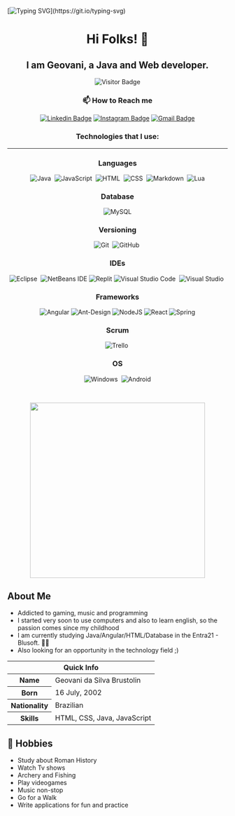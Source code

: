 [![Typing SVG](https://readme-typing-svg.herokuapp.com?font=inconsolata&size=35&color=29399F&center=true&width=600&height=80&lines=Welcome+to+my+profile!)](https://git.io/typing-svg)

<h1 align="center">Hi Folks! 👋</h1>
<h2 align="center">I am Geovani, a Java and Web developer.</h2>

<div align="center">

![Visitor Badge](https://visitor-badge.laobi.icu/badge?page_id=Geo-Silva.Geo-Silva)

</div>

<h3 align="center">📫 How to Reach me</h3>

<div align="center">

[![Linkedin Badge](https://img.shields.io/badge/-geovanisilva-blue?style=flat-square&logo=Linkedin&logoColor=white&link=https://www.linkedin.com/in/geovani-da-silva-brustolin-278600235/)](https://www.linkedin.com/in/geovani-da-silva-brustolin-278600235/)
[![Instagram Badge](https://img.shields.io/badge/-neonvision2.0-purple?style=flat-square&logo=instagram&logoColor=white&link=https://instagram.com/neonvision2.0/)](https://instagram.com/neonvision2.0)
[![Gmail Badge](https://img.shields.io/badge/-rumblycactus3@gmail.com-c14438?style=flat-square&logo=Gmail&logoColor=white&link=mailto:rumblycactus3@gmail.com)](mailto:rumblycactus3@gmail.com)

</div>


<h3 align="center">Technologies that I use:</h3>

<center>
<hr>

### Languages

![Java](https://img.shields.io/badge/-Java-red?style=flat&logo=java&logoColor=FFFFFF)&nbsp;
![JavaScript](https://img.shields.io/badge/-JavaScript-F7DF1E?style=flat&logo=javascript&logoColor=000000)&nbsp;
![HTML](https://img.shields.io/badge/-HTML-E44D26?style=flat&logo=HTML5&logoColor=FFFFFF)&nbsp;
![CSS](https://img.shields.io/badge/-CSS-1B73BA?style=flat&logo=CSS3&logoColor=FFFFFF)&nbsp;
![Markdown](https://img.shields.io/badge/-Markdown-FFFFFF?style=flat&logo=markdown&logoColor=000000)&nbsp;
![Lua](https://img.shields.io/badge/lua-%232C2D72.svg?style=flat-the-badge&logo=lua&logoColor=white)


### Database

![MySQL](https://img.shields.io/badge/-MySQL-white?style=flat-square&logo=mysql)

### Versioning

![Git](https://img.shields.io/badge/-Git-F14F32?style=flat&logo=git&logoColor=FFFFFF)&nbsp;
![GitHub](https://img.shields.io/badge/-GitHub-FFFFFF?style=flat&logo=github&logoColor=000000)&nbsp;

### IDEs

![Eclipse](https://img.shields.io/badge/-Eclipse-2D2056?style=flat&logo=eclipse&logoColor=FFFFFF)&nbsp;
![NetBeans IDE](https://img.shields.io/badge/NetBeansIDE-1B6AC6.svg?style=flat-the-badge&logo=apache-netbeans-ide&logoColor=white)
![Replit](https://img.shields.io/badge/Replit-DD1200?style=flat-the-badge&logo=Replit&logoColor=white)
![Visual Studio Code](https://img.shields.io/badge/-Visual%20Studio%20Code-26B1F2?style=flat&logo=visual-studio-code&logoColor=FFFFFF)&nbsp;
![Visual Studio](https://img.shields.io/badge/Visual%20Studio-5C2D91.svg?style=flat-the-badge&logo=visual-studio&logoColor=FFFFFF)&nbsp;

### Frameworks

![Angular](https://img.shields.io/badge/angular-%23DD0031.svg?style=flat-the-badge&logo=angular&logoColor=white)
![Ant-Design](https://img.shields.io/badge/-AntDesign-%230170FE?style=flat-the-badge&logo=ant-design&logoColor=white)
![NodeJS](https://img.shields.io/badge/node.js-6DA55F?style=flat-the-badge&logo=node.js&logoColor=white)
![React](https://img.shields.io/badge/react-%2320232a.svg?style=flat-the-badge&logo=react&logoColor=%2361DAFB)
![Spring](https://img.shields.io/badge/spring-%236DB33F.svg?style=flat-the-badge&logo=spring&logoColor=white)

### Scrum

![Trello](https://img.shields.io/badge/-Trello-0079BF?style=flat&logo=trello&logoColor=FFFFFF)&nbsp;

### OS

![Windows](https://img.shields.io/badge/-Windows-007AD4?style=flat&logo=windows&logoColor=FFFFFF)&nbsp;
![Android](https://img.shields.io/badge/Android-3DDC84?style=flat-the-badge&logo=android&logoColor=white)



<br>
</center>

<p align = "center">
  <img src = "https://github-readme-stats.vercel.app/api?username=Geo-Silva&show_icons=true&theme=bear" width = 400>
</p>

## About Me

- Addicted to gaming, music and programming
- I started very soon to use computers and also to learn english, so the passion comes since my childhood
- I am currently studying Java/Angular/HTML/Database in the Entra21 - Blusoft. 👨🏻‍
- Also looking for an opportunity in the technology field ;)

<table>
<thead>
<tr>
<th colspan="2">Quick Info</th>
</tr>
</thead>
<tbody>
<tr><th scope='row'>Name</th><td>Geovani da Silva Brustolin</td></tr>
<tr><th scope='row'>Born</th><td><time datetime="2002-07-16 18:00">16 July, 2002</time></td></tr>
<tr><th scope='row'>Nationality</th><td>Brazilian</td></tr>
<tr><th scope='row'>Skills</th><td>HTML, CSS, Java, JavaScript</td></tr>
</tbody>
</table>

## 📅 Hobbies
- Study about Roman History
- Watch Tv shows
- Archery and Fishing
- Play videogames
- Music non-stop
- Go for a Walk
- Write applications for fun and practice
